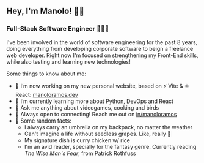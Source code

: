 ## Hey, I'm Manolo! 👋🏻

### Full-Stack Software Engineer 👨🏻‍💻

I've been involved in the world of software engineering for the past 8 years, doing everything from developing corporate software to beign a freelance web developer. Right now I'm focused on strengthening my Front-End skills, while also testing and learning new technologies!

Some things to know about me:

- 🔨 I’m now working on my new personal website, based on ⚡ Vite & ⚛ React: [manoloramos.dev](https://www.manoloramos.dev)
- 🌱 I’m currently learning more about Python, DevOps and React
- 💬 Ask me anything about videogames, cooking and birds
- 💙 Always open to connecting! Reach me out on [in/manoloramos](https://www.linkedin.com/in/manoloramos/)
- 👀 Some random facts: 
  - I always carry an umbrella on my backpack, no matter the weather
  - Can't imagine a life without seedless grapes. Like, really 👻
  - My signature dish is curry chicken w/ rice
  - I'm an avid reader, specially for the fantasy genre. Currently reading *The Wise Man's Fear*, from Patrick Rothfuss

